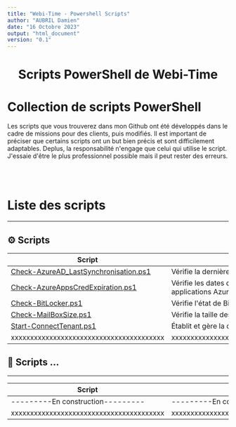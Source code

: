 ```yaml
---
title: "Webi-Time - Powershell Scripts"
author: "AUBRIL Damien"
date: "16 Octobre 2023"
output: "html_document"
version: "0.1"
---
```


<h1 align="center">Scripts PowerShell de Webi-Time</h1>

<h1>Collection de scripts PowerShell </h1>

<p align="left">Les scripts que vous trouverez dans mon Github ont été développés dans le cadre de missions pour des clients, puis modifiés. Il est important de préciser que certains scripts ont un but bien précis et sont difficilement adaptables. Deplus, la responsabilité n'engage que celui qui utilise le script. J'essaie d'être le plus professionnel possible mais il peut rester des erreurs.</p>


<br><br>

# Liste des scripts
---
## ⚙️ Scripts 
| Script | Description 
| -- | -- | 
| [Check-AzureAD_LastSynchronisation.ps1](/Powershell/.Scripts/Check-AzureAD_LastSynchronisation/Check-AzureAD_LastSynchronisation.ps1)       | Vérifie la dernière synchronisation Azure AD [Read More](Check-AzureAD_LastSynchronisation.md) |
| [Check-AzureAppsCredExpiration.ps1](/Powershell/.Scripts/Check-AzureAppsCredExpiration/Check-AzureAppsCredExpiration.ps1)    | Vérifie les dates d'expiration des informations d'identification des applications Azure [Read More](Check-AzureAppsCredExpiration.md) |
| [Check-BitLocker.ps1](/Powershell/.Scripts/Check-BitLocker/Check-BitLocker.ps1)                                                                | Vérifie l'état de BitLocker sur les ordinateurs [Read More](Check-BitLocker.md) |
| [Check-MailBoxSize.ps1](/Powershell/.Scripts/Check-MailBoxSize/Check-MailBoxSize.ps1)                                                          | Vérifie la taille des boîtes aux lettres [Read More](Check-MailBoxSize.md) |
| [Start-ConnectTenant.ps1](/Powershell/.Scripts/Start-ConnectTenant/Start-ConnectTenant.ps1)                                                    | Établit et gère la connexion au locataire Microsoft [Read More](Start-ConnectTenant.md) | 
|xxxxxxxxxxxxxxxxxxxxxxxxxxxxxxxxxxxxxxxx|xxxxxxxxxxxxxxxxxxxxxxxxxxxxxxxxxxxxxxxxxxxxxxxxxxxxxxxxxxxxxxxxx|

## 📝 Scripts ...
-----------------------------

| Script | Description | 
| -- | -- | 
| ---------En construction--------- | ---------En construction--------- [Read More](README.md) |
|xxxxxxxxxxxxxxxxxxxxxxxxxxxxxxxxxxxxxxxx|xxxxxxxxxxxxxxxxxxxxxxxxxxxxxxxxxxxxxxxxxxxxxxxxxxxxxxxxxxxxxxxxx|